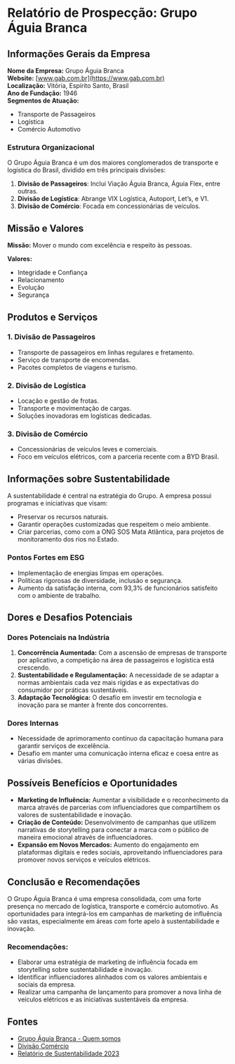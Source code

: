 # Relatório de Prospecção: Grupo Águia Branca

## Informações Gerais da Empresa

**Nome da Empresa:** Grupo Águia Branca  
**Website:** [www.gab.com.br](https://www.gab.com.br)  
**Localização:** Vitória, Espírito Santo, Brasil  
**Ano de Fundação:** 1946  
**Segmentos de Atuação:**
- Transporte de Passageiros
- Logística
- Comércio Automotivo

### Estrutura Organizacional
O Grupo Águia Branca é um dos maiores conglomerados de transporte e logística do Brasil, dividido em três principais divisões:
1. **Divisão de Passageiros**: Inclui Viação Águia Branca, Águia Flex, entre outras.
2. **Divisão de Logística**: Abrange VIX Logística, Autoport, Let’s, e V1.
3. **Divisão de Comércio**: Focada em concessionárias de veículos.

## Missão e Valores

**Missão:** 
Mover o mundo com excelência e respeito às pessoas.

**Valores:**
- Integridade e Confiança
- Relacionamento
- Evolução
- Segurança

## Produtos e Serviços

### 1. **Divisão de Passageiros**
- Transporte de passageiros em linhas regulares e fretamento.
- Serviço de transporte de encomendas.
- Pacotes completos de viagens e turismo.

### 2. **Divisão de Logística**
- Locação e gestão de frotas.
- Transporte e movimentação de cargas.
- Soluções inovadoras em logísticas dedicadas.

### 3. **Divisão de Comércio**
- Concessionárias de veículos leves e comerciais.
- Foco em veículos elétricos, com a parceria recente com a BYD Brasil.

## Informações sobre Sustentabilidade

A sustentabilidade é central na estratégia do Grupo. A empresa possui programas e iniciativas que visam:
- Preservar os recursos naturais.
- Garantir operações customizadas que respeitem o meio ambiente.
- Criar parcerias, como com a ONG SOS Mata Atlântica, para projetos de monitoramento dos rios no Estado.

### Pontos Fortes em ESG 
- Implementação de energias limpas em operações.
- Políticas rigorosas de diversidade, inclusão e segurança.
- Aumento da satisfação interna, com 93,3% de funcionários satisfeito com o ambiente de trabalho.

## Dores e Desafios Potenciais

### Dores Potenciais na Indústria
1. **Concorrência Aumentada:** Com a ascensão de empresas de transporte por aplicativo, a competição na área de passageiros e logística está crescendo.
2. **Sustentabilidade e Regulamentação:** A necessidade de se adaptar a normas ambientais cada vez mais rígidas e as expectativas do consumidor por práticas sustentáveis.
3. **Adaptação Tecnológica:** O desafio em investir em tecnologia e inovação para se manter à frente dos concorrentes.

### Dores Internas
- Necessidade de aprimoramento contínuo da capacitação humana para garantir serviços de excelência.
- Desafio em manter uma comunicação interna eficaz e coesa entre as várias divisões.

## Possíveis Benefícios e Oportunidades

- **Marketing de Influência:** Aumentar a visibilidade e o reconhecimento da marca através de parcerias com influenciadores que compartilhem os valores de sustentabilidade e inovação.
- **Criação de Conteúdo:** Desenvolvimento de campanhas que utilizem narrativas de storytelling para conectar a marca com o público de maneira emocional através de influenciadores.
- **Expansão em Novos Mercados:** Aumento do engajamento em plataformas digitais e redes sociais, aproveitando influenciadores para promover novos serviços e veículos elétricos.

## Conclusão e Recomendações

O Grupo Águia Branca é uma empresa consolidada, com uma forte presença no mercado de logística, transporte e comércio automotivo. As oportunidades para integrá-los em campanhas de marketing de influência são vastas, especialmente em áreas com forte apelo à sustentabilidade e inovação.

### Recomendações:
- Elaborar uma estratégia de marketing de influência focada em storytelling sobre sustentabilidade e inovação.
- Identificar influenciadores alinhados com os valores ambientais e sociais da empresa.
- Realizar uma campanha de lançamento para promover a nova linha de veículos elétricos e as iniciativas sustentáveis da empresa.

## Fontes
- [Grupo Águia Branca - Quem somos](https://www.gab.com.br/quem-somos)
- [Divisão Comércio](https://www.gab.com.br/comercio)
- [Relatório de Sustentabilidade 2023](https://www.gab.com.br/noticias/231/blog)